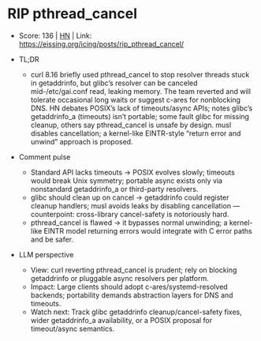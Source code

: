# RIP pthread_cancel

- Score: 136 | [HN](https://news.ycombinator.com/item?id=45233713) | Link: https://eissing.org/icing/posts/rip_pthread_cancel/

- TL;DR
  - curl 8.16 briefly used pthread_cancel to stop resolver threads stuck in getaddrinfo, but glibc’s resolver can be canceled mid-/etc/gai.conf read, leaking memory. The team reverted and will tolerate occasional long waits or suggest c-ares for nonblocking DNS. HN debates POSIX’s lack of timeouts/async APIs; notes glibc’s getaddrinfo_a (timeouts) isn’t portable; some fault glibc for missing cleanup, others say pthread_cancel is unsafe by design. musl disables cancellation; a kernel-like EINTR-style “return error and unwind” approach is proposed.

- Comment pulse
  - Standard API lacks timeouts → POSIX evolves slowly; timeouts would break Unix symmetry; portable async exists only via nonstandard getaddrinfo_a or third-party resolvers.
  - glibc should clean up on cancel → getaddrinfo could register cleanup handlers; musl avoids leaks by disabling cancellation — counterpoint: cross-library cancel-safety is notoriously hard.
  - pthread_cancel is flawed → it bypasses normal unwinding; a kernel-like EINTR model returning errors would integrate with C error paths and be safer.

- LLM perspective
  - View: curl reverting pthread_cancel is prudent; rely on blocking getaddrinfo or pluggable async resolvers per platform.
  - Impact: Large clients should adopt c-ares/systemd-resolved backends; portability demands abstraction layers for DNS and timeouts.
  - Watch next: Track glibc getaddrinfo cleanup/cancel-safety fixes, wider getaddrinfo_a availability, or a POSIX proposal for timeout/async semantics.
